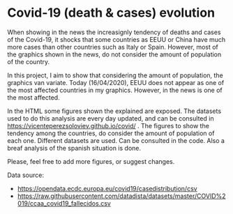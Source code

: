 # Covid-19 (death &amp; cases) evolution
When showing in the news the increasignly tendency of deaths and cases of the Covid-19, it shocks that some countries as EEUU or China have much more cases than other countries such as Italy or Spain. However, most of the graphics shown in the news, do not consider the amount of population of the country. 

In this project, I aim to show that considering the amount of population, the graphics van variate. Today (16/04/2020), EEUU does not appear as one of the most affected countries in my graphics. However, in the news is one of the most affected. 

In the HTML some figures shown the explained are exposed. The datasets used to do this analysis are every day updated, and can be consulted in https://vicenteperezsoloviev.github.io/covid/ . The figures to show the tendency among the countries, do consider the amount of population of each one. Different datasets are used. Can be consulted in the code. Also a breaf analysis of the spanish situation is done. 

Please, feel free to add more figures, or suggest changes.

Data source:
- https://opendata.ecdc.europa.eu/covid19/casedistribution/csv
- https://raw.githubusercontent.com/datadista/datasets/master/COVID%2019/ccaa_covid19_fallecidos.csv
